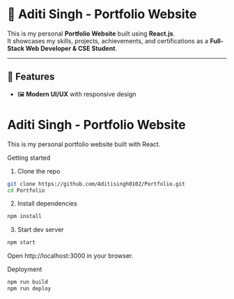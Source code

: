 # 🚀 Aditi Singh - Portfolio Website

This is my personal **Portfolio Website** built using **React.js**.  
It showcases my skills, projects, achievements, and certifications as a **Full-Stack Web Developer & CSE Student**.

---

## 🌟 Features
- 🖼️ **Modern UI/UX** with responsive design  
# Aditi Singh - Portfolio Website

This is my personal portfolio website built with React.

Getting started

1. Clone the repo

```bash
git clone https://github.com/Aditisingh0102/Portfolio.git
cd Portfolio
```

2. Install dependencies

```bash
npm install
```

3. Start dev server

```bash
npm start
```

Open http://localhost:3000 in your browser.

Deployment

```bash
npm run build
npm run deploy
```

